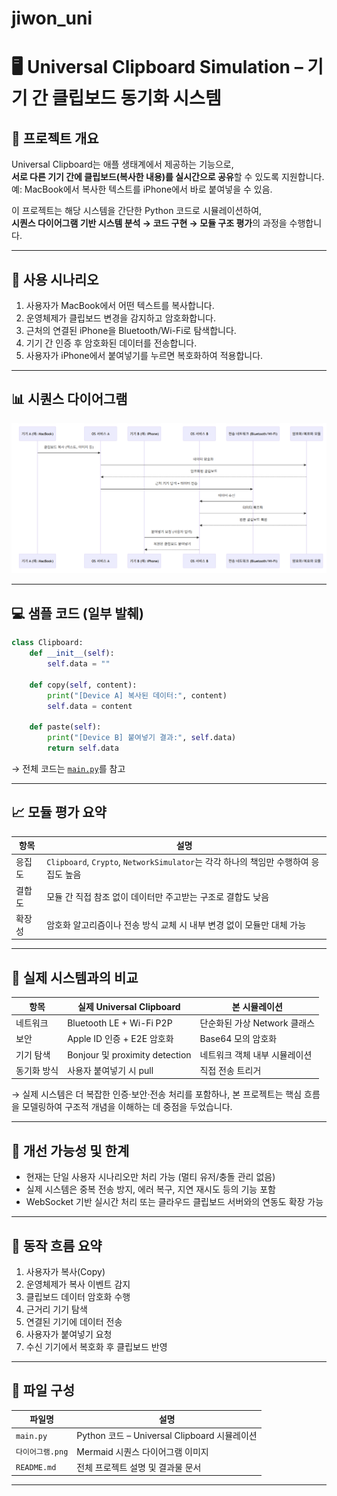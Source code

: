 # jiwon_uni

# 🖥️ Universal Clipboard Simulation – 기기 간 클립보드 동기화 시스템

## 📌 프로젝트 개요

Universal Clipboard는 애플 생태계에서 제공하는 기능으로,  
**서로 다른 기기 간에 클립보드(복사한 내용)를 실시간으로 공유**할 수 있도록 지원합니다.  
예: MacBook에서 복사한 텍스트를 iPhone에서 바로 붙여넣을 수 있음.

이 프로젝트는 해당 시스템을 간단한 Python 코드로 시뮬레이션하여,  
**시퀀스 다이어그램 기반 시스템 분석 → 코드 구현 → 모듈 구조 평가**의 과정을 수행합니다.



---

## 🎯 사용 시나리오

1. 사용자가 MacBook에서 어떤 텍스트를 복사합니다.
2. 운영체제가 클립보드 변경을 감지하고 암호화합니다.
3. 근처의 연결된 iPhone을 Bluetooth/Wi-Fi로 탐색합니다.
4. 기기 간 인증 후 암호화된 데이터를 전송합니다.
5. 사용자가 iPhone에서 붙여넣기를 누르면 복호화하여 적용합니다.

---

## 📊 시퀀스 다이어그램

![Universal Clipboard Diagram](./diagram.png)

---

## 💻 샘플 코드 (일부 발췌)

```python
class Clipboard:
    def __init__(self):
        self.data = ""

    def copy(self, content):
        print("[Device A] 복사된 데이터:", content)
        self.data = content

    def paste(self):
        print("[Device B] 붙여넣기 결과:", self.data)
        return self.data


````

→ 전체 코드는 [`main.py`](./main.py)를 참고

---

## 📈 모듈 평가 요약

| 항목  | 설명                                                                |
| --- | ----------------------------------------------------------------- |
| 응집도 | `Clipboard`, `Crypto`, `NetworkSimulator`는 각각 하나의 책임만 수행하여 응집도 높음 |
| 결합도 | 모듈 간 직접 참조 없이 데이터만 주고받는 구조로 결합도 낮음                                |
| 확장성 | 암호화 알고리즘이나 전송 방식 교체 시 내부 변경 없이 모듈만 대체 가능                          |

---

## 📌 실제 시스템과의 비교

| 항목     | 실제 Universal Clipboard        | 본 시뮬레이션             |
| ------ | ----------------------------- | ------------------- |
| 네트워크   | Bluetooth LE + Wi-Fi P2P      | 단순화된 가상 Network 클래스 |
| 보안     | Apple ID 인증 + E2E 암호화         | Base64 모의 암호화       |
| 기기 탐색  | Bonjour 및 proximity detection | 네트워크 객체 내부 시뮬레이션    |
| 동기화 방식 | 사용자 붙여넣기 시 pull               | 직접 전송 트리거           |

→ 실제 시스템은 더 복잡한 인증·보안·전송 처리를 포함하나,
본 프로젝트는 핵심 흐름을 모델링하여 구조적 개념을 이해하는 데 중점을 두었습니다.

---

## 🔧 개선 가능성 및 한계

* 현재는 단일 사용자 시나리오만 처리 가능 (멀티 유저/충돌 관리 없음)
* 실제 시스템은 중복 전송 방지, 에러 복구, 지연 재시도 등의 기능 포함
* WebSocket 기반 실시간 처리 또는 클라우드 클립보드 서버와의 연동도 확장 가능

---

## 🔄 동작 흐름 요약

1. 사용자가 복사(Copy)
2. 운영체제가 복사 이벤트 감지
3. 클립보드 데이터 암호화 수행
4. 근거리 기기 탐색
5. 연결된 기기에 데이터 전송
6. 사용자가 붙여넣기 요청
7. 수신 기기에서 복호화 후 클립보드 반영

---

## 📁 파일 구성

| 파일명         | 설명                                    |
| ----------- | ------------------------------------- |
| `main.py`   | Python 코드 – Universal Clipboard 시뮬레이션 |
| `다이어그램.png` | Mermaid 시퀀스 다이어그램 이미지                 |
| `README.md` | 전체 프로젝트 설명 및 결과물 문서                   |

---


